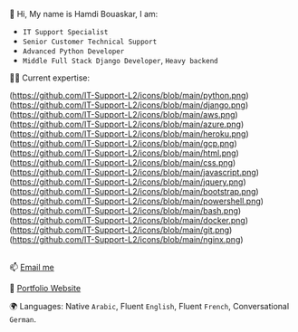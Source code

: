 👋 Hi, My name is Hamdi Bouaskar, I am:

-  `IT Support Specialist` 
-  `Senior Customer Technical Support`
-  `Advanced Python Developer`
-  `Middle Full Stack Django Developer`, `Heavy backend`


👨‍💻 Current expertise:


(https://github.com/IT-Support-L2/icons/blob/main/python.png)(https://github.com/IT-Support-L2/icons/blob/main/django.png)(https://github.com/IT-Support-L2/icons/blob/main/aws.png)(https://github.com/IT-Support-L2/icons/blob/main/azure.png)(https://github.com/IT-Support-L2/icons/blob/main/heroku.png)(https://github.com/IT-Support-L2/icons/blob/main/gcp.png)(https://github.com/IT-Support-L2/icons/blob/main/html.png)(https://github.com/IT-Support-L2/icons/blob/main/css.png)(https://github.com/IT-Support-L2/icons/blob/main/javascript.png)(https://github.com/IT-Support-L2/icons/blob/main/jquery.png)(https://github.com/IT-Support-L2/icons/blob/main/bootstrap.png)(https://github.com/IT-Support-L2/icons/blob/main/powershell.png)(https://github.com/IT-Support-L2/icons/blob/main/bash.png)(https://github.com/IT-Support-L2/icons/blob/main/docker.png)(https://github.com/IT-Support-L2/icons/blob/main/git.png)(https://github.com/IT-Support-L2/icons/blob/main/nginx.png)
<br/>
<br/>

📫 [Email me](mailto:itech@cyberservices.com)

📑 <a href="https://hamdi-bouaskar.herokuapp.com" target="_blank">Portfolio Website</a>

🌍 Languages: Native `Arabic`, Fluent `English`, Fluent `French`, Conversational `German`.

<!---
IT-Support-L2/IT-Support-L2 is a ✨ special ✨ repository because its `README.md` (this file) appears on your GitHub profile.
You can click the Preview link to take a look at your changes.
--->
